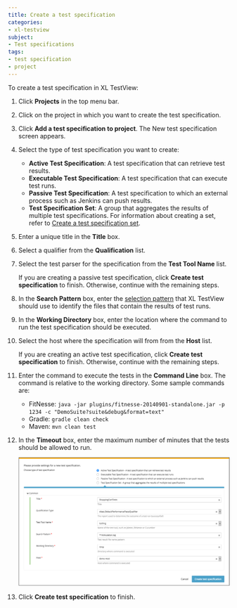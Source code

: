 ```yaml
---
title: Create a test specification
categories:
- xl-testview
subject:
- Test specifications
tags:
- test specification
- project
---
```


To create a test specification in XL TestView:

1. Click **Projects** in the top menu bar.
1. Click on the project in which you want to create the test specification.
1. Click **Add a test specification to project**. The New test specification screen appears.
1. Select the type of test specification you want to create:
    * **Active Test Specification**: A test specification that can retrieve test results.
    * **Executable Test Specification**: A test specification that can execute test runs.
    * **Passive Test Specification**: A test specification to which an external process such as Jenkins can push results.
    * **Test Specification Set**: A group that aggregates the results of multiple test specifications. For information about creating a set, refer to [Create a test specification set](/xl-testview/how-to/create-a-test-specification-set.html).
1. Enter a unique title in the **Title** box.
1. Select a qualifier from the **Qualification** list.
1. Select the test parser for the specification from the **Test Tool Name** list.

    If you are creating a passive test specification, click **Create test specification** to finish. Otherwise, continue with the remaining steps.
    
1. In the **Search Pattern** box, enter the [selection pattern](/xl-testview/concept/file-selection-patterns.html) that XL TestView should use to identify the files that contain the results of test runs.
1. In the **Working Directory** box, enter the location where the command to run the test specification should be executed.
1. Select the host where the specification will from from the **Host** list.

    If you are creating an active test specification, click **Create test specification** to finish. Otherwise, continue with the remaining steps.

1. Enter the command to execute the tests in the **Command Line** box. The command is relative to the working directory. Some sample commands are:
    * FitNesse: `java -jar plugins/fitnesse-20140901-standalone.jar -p 1234 -c "DemoSuite?suite&debug&format=text"`
    * Gradle: `gradle clean check`
    * Maven: `mvn clean test`
1. In the **Timeout** box, enter the maximum number of minutes that the tests should be allowed to run.

    ![New test specification](images/create-a-test-specification.png)

1. Click **Create test specification** to finish.
